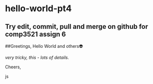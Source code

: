 # hello-world-pt4
Try edit, commit, pull and merge on github for comp3521 assign 6
---
##Greetings, Hello World and others:alien:

_very tricky, this - lots of details._

Cheers,

js
